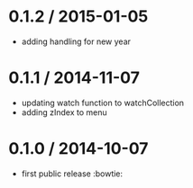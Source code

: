 
0.1.2 / 2015-01-05
==================

  * adding handling for new year

0.1.1 / 2014-11-07
==================

  * updating watch function to watchCollection
  * adding zIndex to menu

0.1.0 / 2014-10-07
==================

  * first public release :bowtie:
